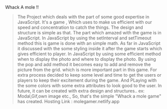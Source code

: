 Whack A mole !!

> The Project which deals with the part of some good expertise in JavaScript.
> It's a game , Which uses to make us efficient with our speed and concentration to catch the things.
> The design and structure is simple as that.
> The part which amazed with the game is in JavaScript.
> In JavaScript by using the setInterval and setTimeout method this is game is done with an simple math.
> As far in JavaScript it discussed with the some styling inside it after the game starts which gives efficient to player.
> In JavaScript by using some efficient method when to display the photo and where to display the photo.
> By using the pop and add method it becomes easy to add and remove the picture from the grid. which is more important part in this game.
> For extra process decided to keep some level and time to get the users or players to keep their excitement during the game.
> And PLaying with the some colors with some extra attributes to look good to the user.
> In future, it can be created with extra design and structures.. ex: Modal,Gif,own image etc.,
> So, that's the simple "Whack a mole game" has created. 
Hosting Link : molegamer.netlify.app

